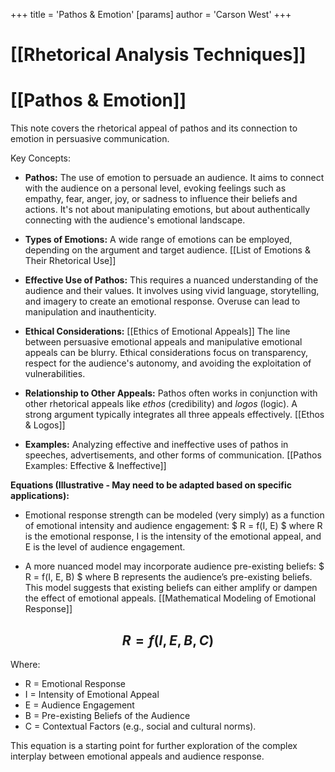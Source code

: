 +++
 title = 'Pathos & Emotion'
[params]
	author = 'Carson West'
+++
# [[Rhetorical Analysis Techniques]]
# [[Pathos & Emotion]]

This note covers the rhetorical appeal of pathos and its connection to emotion in persuasive communication.

Key Concepts:

* **Pathos:**  The use of emotion to persuade an audience.  It aims to connect with the audience on a personal level, evoking feelings such as empathy, fear, anger, joy, or sadness to influence their beliefs and actions.  It's not about manipulating emotions, but about authentically connecting with the audience's emotional landscape.

* **Types of Emotions:**  A wide range of emotions can be employed, depending on the argument and target audience. [[List of Emotions & Their Rhetorical Use]]

* **Effective Use of Pathos:**  This requires a nuanced understanding of the audience and their values.  It involves using vivid language, storytelling, and imagery to create an emotional response.  Overuse can lead to manipulation and inauthenticity.

* **Ethical Considerations:** [[Ethics of Emotional Appeals]]  The line between persuasive emotional appeals and manipulative emotional appeals can be blurry.  Ethical considerations focus on transparency, respect for the audience's autonomy, and avoiding the exploitation of vulnerabilities.

* **Relationship to Other Appeals:** Pathos often works in conjunction with other rhetorical appeals like *ethos* (credibility) and *logos* (logic).  A strong argument typically integrates all three appeals effectively.  [[Ethos & Logos]]

* **Examples:**  Analyzing effective and ineffective uses of pathos in speeches, advertisements, and other forms of communication. [[Pathos Examples: Effective & Ineffective]]

**Equations (Illustrative -  May need to be adapted based on specific applications):**

* Emotional response strength can be modeled (very simply) as a function of emotional intensity and audience engagement:  $ R = f(I, E) $  where R is the emotional response, I is the intensity of the emotional appeal, and E is the level of audience engagement.

* A more nuanced model may incorporate audience pre-existing beliefs:  $ R = f(I, E, B) $  where B represents the audience’s pre-existing beliefs.  This model suggests that existing beliefs can either amplify or dampen the effect of emotional appeals.  [[Mathematical Modeling of Emotional Response]]


##  $$ R = f(I, E, B, C) $$  
Where:
* R = Emotional Response
* I = Intensity of Emotional Appeal
* E = Audience Engagement
* B = Pre-existing Beliefs of the Audience
* C = Contextual Factors (e.g., social and cultural norms).


This equation is a starting point for further exploration of the complex interplay between emotional appeals and audience response.
